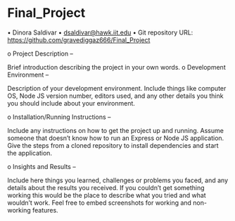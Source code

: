 # Final_Project
• Dinora Saldivar
• dsaldivar@hawk.iit.edu
• Git repository URL: https://github.com/gravediggaz666/Final_Project



o Project Description – 

Brief introduction describing the project in your own
words.
o Development Environment –

Description of your development environment.
Include things like computer OS, Node JS version number, editors used, and any
other details you think you should include about your environment.


o Installation/Running Instructions – 

Include any instructions on how to get the
project up and running. Assume someone that doesn’t know how to run an
Express or Node JS application. Give the steps from a cloned repository to install
dependencies and start the application.

o Insights and Results – 

Include here things you learned, challenges or problems
you faced, and any details about the results you received. If you couldn’t get
something working this would be the place to describe what you tried and what
wouldn’t work. Feel free to embed screenshots for working and non-working
features.